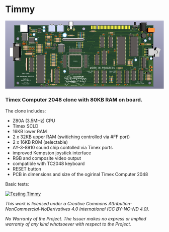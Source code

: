 # Timmy

![Timmy](/Docs/TC2048_PCB_012.png)

### Timex Computer 2048 clone with 80KB RAM on board.

The clone includes:

* Z80A (3.5MHz) CPU
* Timex SCLD
* 16KB lower RAM
* 2 x 32KB upper RAM (switiching controlled via #FF port)
* 2 x 16KB ROM (selectable)
* AY-3-8910 sound chip contolled via Timex ports
* improved Kempston joystick interface
* RGB and composite video output
* compatible with TC2048 keyboard
* RESET button
* PCB in dimensions and size of the ogirinal Timex Computer 2048

Basic tests:

[![Testing Timmy](https://i9.ytimg.com/vi/dC0ZgcBu8rQ/mq3.jpg)](https://youtu.be/dC0ZgcBu8rQ "Testing Timmy")


*This work is licensed under a Creative Commons Attribution-NonCommercial-NoDerivatives 4.0 International (CC BY-NC-ND 4.0).*

*No Warranty of the Project. The Issuer makes no express or implied warranty of any kind whatsoever with respect to the Project.*
